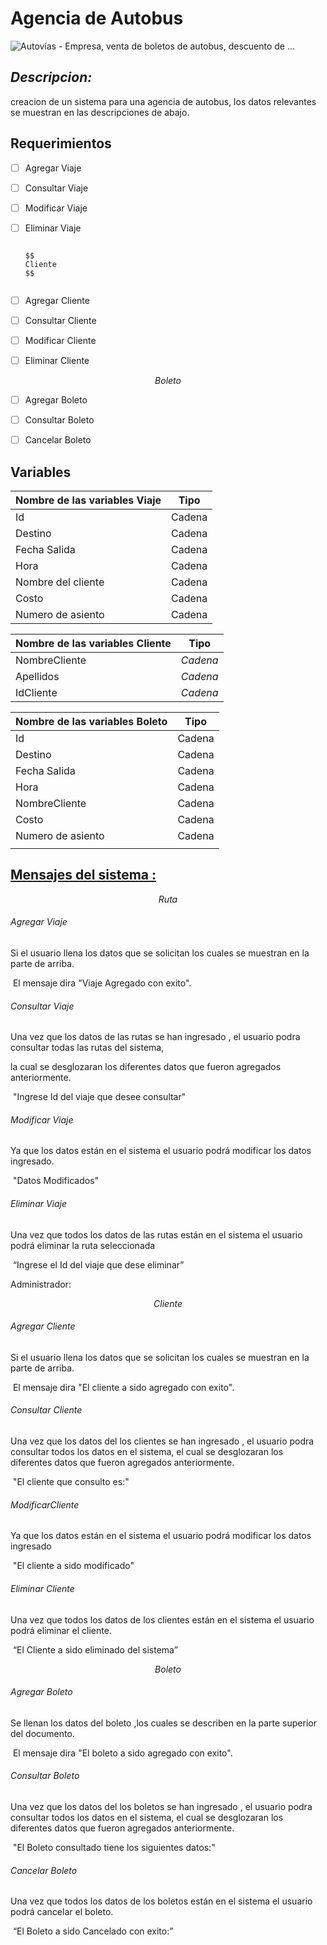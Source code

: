 

# Agencia de Autobus



![Autovías - Empresa, venta de boletos de autobus, descuento de ...](https://www.autovias.com.mx/application/public/img/empresa/empresa_header.png)

## *Descripcion:*

creacion de un sistema para una agencia de autobus, los datos relevantes se muestran en las descripciones de abajo.

## Requerimientos 

- [ ] Agregar Viaje				

- [ ] Consultar Viaje                

- [ ] Modificar Viaje                 

- [ ] Eliminar Viaje     

      ​
      $$
      Cliente
      $$
      ​           



- [ ] Agregar Cliente                   
- [ ] Consultar Cliente             
- [ ] Modificar Cliente                
- [ ] Eliminar Cliente



$$
Boleto
$$



- [ ] Agregar Boleto
- [ ] Consultar Boleto
- [ ] Cancelar Boleto                 




## **Variables**



| Nombre de las variables Viaje | Tipo   |
| ----------------------------- | ------ |
| Id                            | Cadena |
| Destino                       | Cadena |
| Fecha Salida                  | Cadena |
| Hora                          | Cadena |
| Nombre del cliente            | Cadena |
| Costo                         | Cadena |
| Numero de asiento             | Cadena |





| Nombre de las variables Cliente | Tipo     |
| ------------------------------- | -------- |
| NombreCliente                   | *Cadena* |
| Apellidos                       | *Cadena* |
| IdCliente                       | *Cadena* |





| Nombre de las variables Boleto | Tipo   |
| ------------------------------ | ------ |
| Id                             | Cadena |
| Destino                        | Cadena |
| Fecha Salida                   | Cadena |
| Hora                           | Cadena |
| NombreCliente                  | Cadena |
| Costo                          | Cadena |
| Numero de asiento              | Cadena |
|                                |        |



## <u>Mensajes del sistema :</u>

$$
Ruta
$$



###### Agregar Viaje

Si  el usuario llena los datos que se solicitan  los cuales se muestran en la parte de arriba.

​				El mensaje dira "Viaje  Agregado con exito".

###### Consultar Viaje

Una vez que los datos de las rutas se han ingresado , el usuario podra consultar todas las rutas del sistema,

la cual se desglozaran los diferentes datos que fueron agregados anteriormente.

​				"Ingrese Id del viaje  que desee consultar"

###### Modificar Viaje

Ya que los datos están en el sistema el usuario podrá modificar los datos ingresado.

​							"Datos Modificados"

###### Eliminar Viaje

Una vez que todos los datos de las rutas están en el sistema el usuario podrá eliminar la ruta seleccionada 				

​					“Ingrese el Id del viaje  que dese eliminar”



Administrador:


$$
Cliente
$$

###### Agregar Cliente

Si  el usuario llena los datos que se solicitan  los cuales se muestran en la parte de arriba.

​				El mensaje dira "El cliente a sido agregado con exito".

###### Consultar Cliente

Una vez que los datos del los clientes se han ingresado , el usuario podra consultar todos los datos en el  sistema, el  cual se desglozaran los diferentes datos que fueron agregados anteriormente.

​							"El cliente que consulto es:"

###### ModificarCliente

Ya que los datos están en el sistema el usuario podrá modificar los datos ingresado

​							"El cliente a sido modificado"

###### Eliminar Cliente

Una vez que todos los datos de los clientes están en el sistema el usuario podrá eliminar el cliente.												

​					“El Cliente a sido eliminado del sistema”





$$
Boleto
$$

###### Agregar Boleto

Se llenan los datos del boleto ,los cuales se describen en la parte superior  del documento.

​						El mensaje dira "El boleto  a sido agregado con exito".

###### Consultar Boleto

Una vez que los datos del los boletos  se han ingresado , el usuario podra consultar todos los datos en el  sistema, el  cual se desglozaran los diferentes datos que fueron agregados anteriormente.

​						"El Boleto  consultado tiene los siguientes datos:"

###### Cancelar Boleto

Una vez que todos los datos de los boletos están en el sistema el usuario podrá cancelar  el boleto.												

​						“El Boleto  a sido  Cancelado con exito:”



